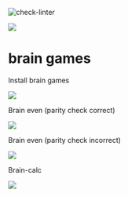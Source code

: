 ![check-linter](https://github.com/k3kan/php-project-lvl1/workflows/check-linter/badge.svg)

<a href="https://codeclimate.com/github/k3kan/php-project-lvl1/maintainability"><img src="https://api.codeclimate.com/v1/badges/5b0c2148ed530abb9d2f/maintainability" /></a>

# brain games


Install brain games


<a href="https://asciinema.org/a/qZIU0DKaMYDGoIhdLL4l1T8if" target="_blank"><img src="https://asciinema.org/a/qZIU0DKaMYDGoIhdLL4l1T8if.svg" /></a>


Brain even (parity check correct) 

<a href="https://asciinema.org/a/ebrEuLQ04RXMQyR7NlW4vqEQ3" target="_blank"><img src="https://asciinema.org/a/ebrEuLQ04RXMQyR7NlW4vqEQ3.svg" /></a>

Brain even (parity check incorrect)

<a href="https://asciinema.org/a/3kQciJXDh2REkTtWdRzbWwE1C" target="_blank"><img src="https://asciinema.org/a/3kQciJXDh2REkTtWdRzbWwE1C.svg" /></a>

Brain-calc

<a href="https://asciinema.org/a/TpvNKLbckOdpuWL11Hx48HOE7" target="_blank"><img src="https://asciinema.org/a/TpvNKLbckOdpuWL11Hx48HOE7.svg" /></a>
